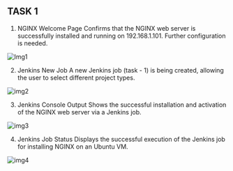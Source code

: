 ## TASK 1

1. NGINX Welcome Page 
   Confirms that the NGINX web server is successfully installed and running on 192.168.1.101. Further configuration is needed.
   
![Img1](https://github.com/user-attachments/assets/1d7db761-d898-450d-904b-96c96815a44b)

2. Jenkins New Job 
   A new Jenkins job (task - 1) is being created, allowing the user to select different project types.
   
![img2](https://github.com/user-attachments/assets/2d415f66-9178-4cba-abb4-aad5fd43cebd)

3. Jenkins Console Output 
   Shows the successful installation and activation of the NGINX web server via a Jenkins job.
   
![img3](https://github.com/user-attachments/assets/4fd8bd88-d97a-4ec3-9c1e-2f2bd6daaa12)

4. Jenkins Job Status 
   Displays the successful execution of the Jenkins job for installing NGINX on an Ubuntu VM.
   
![img4](https://github.com/user-attachments/assets/a673e772-3ea5-46fb-b3d8-a777cb7daf08)
